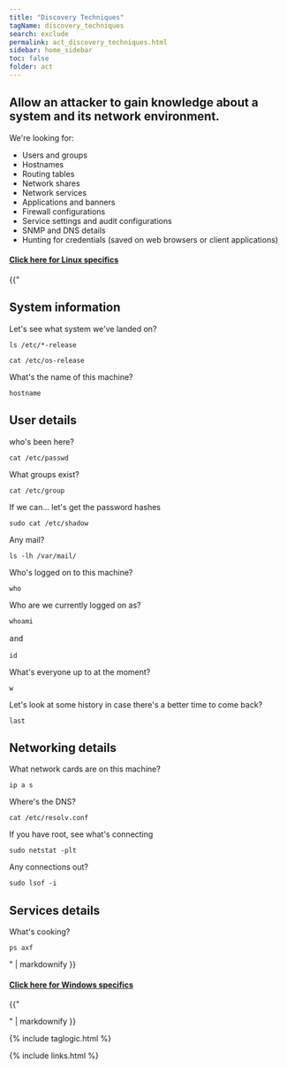 ```yaml
---
title: "Discovery Techniques"
tagName: discovery_techniques
search: exclude
permalink: act_discovery_techniques.html
sidebar: home_sidebar
toc: false
folder: act
---
```


## Allow an attacker to gain knowledge about a system and its network environment.

We're looking for:

*  Users and groups
*  Hostnames
*  Routing tables
*  Network shares
*  Network services
*  Applications and banners
*  Firewall configurations
*  Service settings and audit configurations
*  SNMP and DNS details
*  Hunting for credentials (saved on web browsers or client applications)

<div class="panel-group" id="accordion">
                    <div class="panel panel-default">
                        <div class="panel-heading">
                            <h4 class="panel-title">
                                <a class="noCrossRef accordion-toggle" data-toggle="collapse" data-parent="#accordion" href="#collapseFive">Click here for Linux specifics</a>
                            </h4>
                        </div>
                        <div id="collapseFive" class="panel-collapse collapse noCrossRef">
                            <div class="panel-body">
{{"

## System information

Let\'s see what system we\'ve landed on?

<pre class='bash-screenshot'>
<code>ls /etc/*-release</code>
</pre>

<pre class='bash-screenshot'>
<code>cat /etc/os-release</code>
</pre>

What\'s the name of this machine?

<pre class='bash-screenshot'>
<code>hostname</code>
</pre>

## User details

who\'s been here?

<pre class='bash-screenshot'>
<code>cat /etc/passwd</code>
</pre>

What groups exist?

<pre class='bash-screenshot'>
<code>cat /etc/group</code>
</pre>

If we can... let's get the password hashes

<pre class='bash-screenshot'>
<code>sudo cat /etc/shadow</code>
</pre>

Any mail?

<pre class='bash-screenshot'>
<code>ls -lh /var/mail/</code>
</pre>

Who\'s logged on to this machine?

<pre class='bash-screenshot'>
<code>who</code>
</pre>

Who are we currently logged on as?

<pre class='bash-screenshot'>
<code>whoami</code>

and

<code>id</code>
</pre>

What\'s everyone up to at the moment?

<pre class='bash-screenshot'>
<code>w</code>
</pre>

Let\'s look at some history in case there\'s a better time to come back?

<pre class='bash-screenshot'>
<code>last</code>
</pre>


## Networking details

What network cards are on this machine?
<pre class='bash-screenshot'>
<code>ip a s</code>
</pre>

Where\'s the DNS?
<pre class='bash-screenshot'>
<code>cat /etc/resolv.conf</code>
</pre>

If you have root, see what's connecting 
<pre class='bash-screenshot'>
<code>sudo netstat -plt</code>
</pre>

Any connections out?

<pre class='bash-screenshot'>
<code>sudo lsof -i</code>
</pre>

## Services details

What\'s cooking?

<pre class='bash-screenshot'>
<code>ps axf</code>
</pre>


" | markdownify }}
                            </div>
                        </div>
                    </div>
</div>
<!-- /.panel-group -->


<div class="panel-group" id="accordion">
                    <div class="panel panel-default">
                        <div class="panel-heading">
                            <h4 class="panel-title">
                                <a class="noCrossRef accordion-toggle" data-toggle="collapse" data-parent="#accordion" href="#collapseFive">Click here for Windows specifics</a>
                            </h4>
                        </div>
                        <div id="collapseFive" class="panel-collapse collapse noCrossRef">
                            <div class="panel-body">
{{"





" | markdownify }}
                            </div>
                        </div>
                    </div>
</div>
<!-- /.panel-group -->


{% include taglogic.html %}

{% include links.html %}
